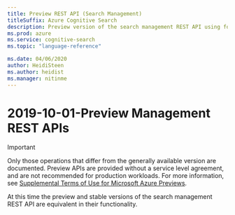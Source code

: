 ```yaml
---
title: Preview REST API (Search Management)
titleSuffix: Azure Cognitive Search
description: Preview version of the search management REST API using for provisioning a service and managing keys.
ms.prod: azure
ms.service: cognitive-search
ms.topic: "language-reference"

ms.date: 04/06/2020
author: HeidiSteen
ms.author: heidist
ms.manager: nitinme
---
```


# 2019-10-01-Preview Management REST APIs

> [!Important]
> Only those operations that differ from the generally available version are documented. Preview APIs are provided without a service level agreement, and are not recommended for production workloads. For more information, see [Supplemental Terms of Use for Microsoft Azure Previews](https://azure.microsoft.com/support/legal/preview-supplemental-terms/). 

At this time the preview and stable versions of the search management REST API are equivalent in their functionality.
